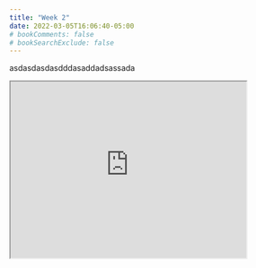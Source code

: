 ```yaml
---
title: "Week 2"
date: 2022-03-05T16:06:40-05:00
# bookComments: false
# bookSearchExclude: false
---
```

asdasdasdasdddasaddadsassada

<iframe width="420" height="315"
src="https://www.youtube.com/embed/tgbNymZ7vqY">
</iframe>